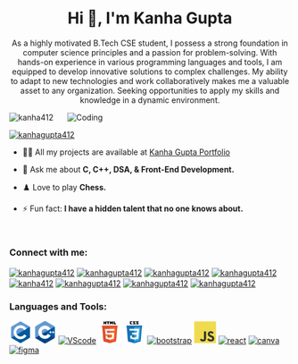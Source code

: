 <h1 align="center">Hi 👋, I'm Kanha Gupta</h1>
<p align="center">As a highly motivated B.Tech CSE student, I possess a strong foundation in computer science principles and a passion for problem-solving. With hands-on experience in various programming languages and tools, I am equipped to develop innovative solutions to complex challenges. My ability to adapt to new technologies and work collaboratively makes me a valuable asset to any organization. Seeking opportunities to apply my skills and knowledge in a dynamic environment.</p>

<img align="right" alt="Coding" width="400" src="https://github.com/Kanha412/Kanha412/assets/85762282/f5c801db-6ad9-4ec8-85fa-f93f41a526f0">


<p align="left"> <img src="https://komarev.com/ghpvc/?username=kanha412&label=Profile%20views&color=ff4747&style=plastic" alt="kanha412" /> </p>

<p align="left"> <a href="https://twitter.com/kanhagupta412" target="blank"><img src="https://img.shields.io/twitter/follow/kanhagupta412?logo=twitter&style=for-the-badge" alt="kanhagupta412" /></a> </p>
<!-- <p align="left"> <a href="https://chess.com/member/kanhagupta412" target="blank"><img src="https://img.shields.io/twitter/follow/kanhagupta412?logo=twitter&style=for-the-badge" alt="kanhagupta412" /></a> </p> -->

- 👨‍💻 All my projects are available at [Kanha Gupta Portfolio](https://kanha412.github.io)

- 💬 Ask me about **C, C++, DSA, & Front-End Development.**

- ♟️ Love to play **Chess.**

- ⚡ Fun fact: **I have a hidden talent that no one knows about.**

<br>
<h3 align="left">Connect with me:</h3>
<p align="left">
<a href="https://twitter.com/kanhagupta412" target="blank"><img align="center" src="https://raw.githubusercontent.com/rahuldkjain/github-profile-readme-generator/master/src/images/icons/Social/twitter.svg" alt="kanhagupta412" height="30" width="40" /></a>
<a href="https://linkedin.com/in/kanhagupta412" target="blank"><img align="center" src="https://raw.githubusercontent.com/rahuldkjain/github-profile-readme-generator/master/src/images/icons/Social/linked-in-alt.svg" alt="kanhagupta412" height="30" width="40" /></a>
<a href="https://fb.com/kanhagupta412" target="blank"><img align="center" src="https://raw.githubusercontent.com/rahuldkjain/github-profile-readme-generator/master/src/images/icons/Social/facebook.svg" alt="kanhagupta412" height="30" width="40" /></a>
<a href="https://instagram.com/kanhagupta412" target="blank"><img align="center" src="https://raw.githubusercontent.com/rahuldkjain/github-profile-readme-generator/master/src/images/icons/Social/instagram.svg" alt="kanhagupta412" height="30" width="40" /></a>
<a href="https://www.codechef.com/users/kanha412" target="blank"><img align="center" src="https://cdn.jsdelivr.net/npm/simple-icons@3.1.0/icons/codechef.svg" alt="kanha412" height="30" width="40" /></a>
<a href="https://www.hackerrank.com/kanhagupta412" target="blank"><img align="center" src="https://raw.githubusercontent.com/rahuldkjain/github-profile-readme-generator/master/src/images/icons/Social/hackerrank.svg" alt="kanhagupta412" height="30" width="40" /></a>
<a href="https://www.leetcode.com/kanhagupta412" target="blank"><img align="center" src="https://raw.githubusercontent.com/rahuldkjain/github-profile-readme-generator/master/src/images/icons/Social/leet-code.svg" alt="kanhagupta412" height="30" width="40" /></a>
<a href="https://auth.geeksforgeeks.org/user/kanhagupta412" target="blank"><img align="center" src="https://raw.githubusercontent.com/rahuldkjain/github-profile-readme-generator/master/src/images/icons/Social/geeks-for-geeks.svg" alt="kanhagupta412" height="30" width="40" /></a>
</p>

<h3 align="left">Languages and Tools:</h3>
<p align="left"> 
<a href="https://www.cprogramming.com/" target="_blank" rel="noreferrer"><img src="https://raw.githubusercontent.com/devicons/devicon/master/icons/c/c-original.svg" alt="c" width="40" height="40"/></a>
<a href="https://www.w3schools.com/cpp/" target="_blank" rel="noreferrer"><img src="https://raw.githubusercontent.com/devicons/devicon/master/icons/cplusplus/cplusplus-original.svg" alt="c++" width="40" height="40"/></a>
<a href="https://code.visualstudio.com" target="_blank" rel="noreferrer"><img src="https://github.com/Kanha412/Kanha412/assets/85762282/81b86f30-8925-4987-b271-f23ce99c2ecf" alt="VScode" width="40" height="40"/></a>
<a href="https://www.w3.org/html/" target="_blank" rel="noreferrer"><img src="https://raw.githubusercontent.com/devicons/devicon/master/icons/html5/html5-original-wordmark.svg" alt="html5" width="40" height="40"/></a>
<a href="https://www.w3schools.com/css/" target="_blank" rel="noreferrer"><img src="https://raw.githubusercontent.com/devicons/devicon/master/icons/css3/css3-original-wordmark.svg" alt="css3" width="40" height="40"/></a>
<a href="https://getbootstrap.com" target="_blank" rel="noreferrer"><img src="https://github.com/Kanha412/Kanha412/assets/85762282/f9f74bdd-bef7-495d-b545-bac55d1ab07a" alt="bootstrap" width="40" height="40"/></a>
<a href="https://developer.mozilla.org/en-US/docs/Web/JavaScript" target="_blank" rel="noreferrer"><img src="https://raw.githubusercontent.com/devicons/devicon/master/icons/javascript/javascript-original.svg" alt="javascript" width="40" height="40"/></a>
<a href="https://react.dev" target="_blank" rel="noreferrer"><img src="https://cdn.worldvectorlogo.com/logos/react-2.svg" alt="react" width="40" height="40"/></a>
<a href="https://www.canva.com" target="_blank" rel="noreferrer"><img src="https://github.com/Kanha412/Kanha412/assets/85762282/df5ee74c-16f6-4432-bdc9-b6668d5ab2bb" alt="canva" width="40" height="40"/></a>
<a href="https://www.figma.com" target="_blank" rel="noreferrer"><img src="https://github.com/Kanha412/Kanha412/assets/85762282/4451686a-6b04-49f0-9c83-2976566cf369" alt="figma" width="40" height="40"/></a>
</p>
